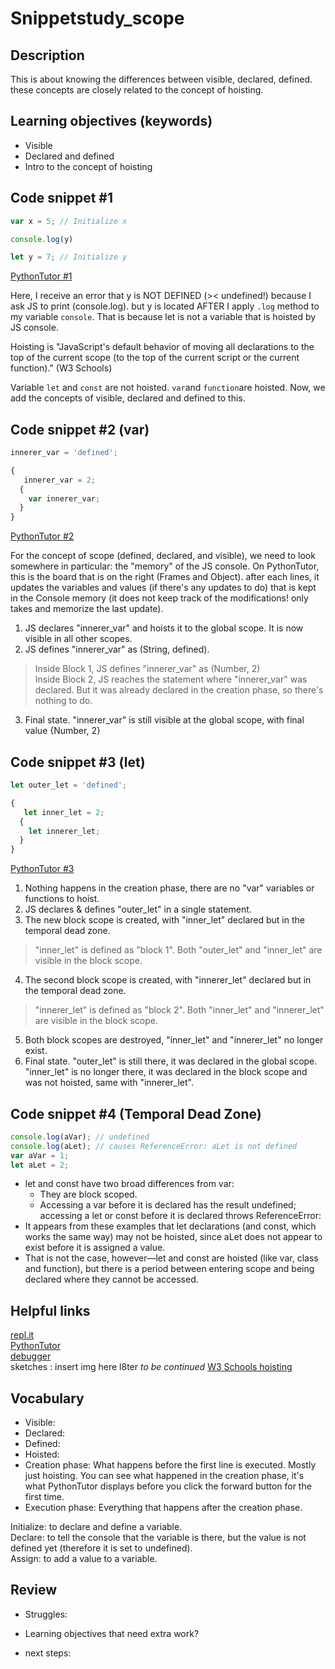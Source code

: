 # Snippetstudy_scope

## Description
This is about knowing the differences between visible, declared, defined. these concepts are closely related to the concept of hoisting.

<!---
personal note: use ctrl+f and lookup "continued" to find where you haven't finish.
-->
   
## Learning objectives (keywords)
* Visible
* Declared and defined
* Intro to the concept of hoisting
   
## Code snippet #1
```js
var x = 5; // Initialize x

console.log(y)

let y = 7; // Initialize y
```
[PythonTutor #1](https://goo.gl/VB7nJr)   
   
Here, I receive an error that y is NOT DEFINED (>< undefined!) because I ask JS to print (console.log). but y is located AFTER I apply ```.log``` method to my variable ```console```. That is because let is not a variable that is hoisted by JS console.   
   
Hoisting is "JavaScript's default behavior of moving all declarations to the top of the current scope (to the top of the current script or the current function)." (W3 Schools)
   
Variable ``let`` and ``const`` are not hoisted. ``var``and ``function``are hoisted. Now, we add the concepts of visible, declared and defined to this.
   
## Code snippet #2 (var)
```js
innerer_var = 'defined';

{
   innerer_var = 2;
  {
    var innerer_var;
  }
}
```
[PythonTutor #2](https://goo.gl/LVz4Nd)   
   
For the concept of scope (defined, declared, and visible), we need to look somewhere in particular: the "memory" of the JS console. On PythonTutor, this is the board that is on the right (Frames and Object). after each lines, it updates the variables and values (if there's any updates to do) that is kept in the Console memory (it does not keep track of the modifications! only takes and memorize the last update).
   
1. JS declares "innerer_var" and hoists it to the global scope. It is now visible in all other scopes.   
2. JS defines "innerer_var" as (String, defined).   
>Inside Block 1, JS defines "innerer_var" as (Number, 2)   
>Inside Block 2, JS reaches the statement where "innerer_var" was declared. But it was already declared in the creation phase, so there's nothing to do.   
3. Final state. "innerer_var" is still visible at the global scope, with final value {Number, 2}   
   
## Code snippet #3 (let)
```js
let outer_let = 'defined';

{
   let inner_let = 2;
  {
    let innerer_let;
  }
}
```
[PythonTutor #3](https://goo.gl/dNXg2k)   
   
1. Nothing happens in the creation phase, there are no "var" variables or functions to hoist.   
2. JS declares & defines "outer_let" in a single statement.   
3. The new block scope is created, with "inner_let" declared but in the temporal dead zone.   
>"inner_let" is defined as "block 1". Both "outer_let" and "inner_let" are visible in the block scope.   
4. The second block scope is created, with "innerer_let" declared but in the temporal dead zone.   
>"innerer_let" is defined as "block 2". Both "inner_let" and "innerer_let" are visible in the block scope.   
5. Both block scopes are destroyed, "inner_let" and "innerer_let" no longer exist.   
6. Final state. "outer_let" is still there, it was declared in the global scope. "inner_let" is no longer there, it was declared in the block scope and was not hoisted, same with "innerer_let".   
   
## Code snippet #4 (Temporal Dead Zone)
```js
console.log(aVar); // undefined
console.log(aLet); // causes ReferenceError: aLet is not defined
var aVar = 1;
let aLet = 2;
```
- let and const have two broad differences from var:
  - They are block scoped.
  - Accessing a var before it is declared has the result undefined; accessing a let or const before it is declared throws ReferenceError:
- It appears from these examples that let declarations (and const, which works the same way) may not be hoisted, since aLet does not appear to exist before it is assigned a value.
- That is not the case, however—let and const are hoisted (like var, class and function), but there is a period between entering scope and being declared where they cannot be accessed.
   
## Helpful links
[repl.it](https://repl.it/@colevandersWands/primitive-types)  
[PythonTutor](https://goo.gl/QahvNv)  
[debugger](https://www.w3schools.com/code/tryit.asp?filename=FU1BIF6VJMS4)  
sketches : insert img here l8ter _to be continued_
[W3 Schools hoisting](https://www.w3schools.com/js/js_hoisting.asp)
   
## Vocabulary
- Visible:   
- Declared:   
- Defined:   
- Hoisted:   
- Creation phase: What happens before the first line is executed. Mostly just hoisting. You can see what happened in the creation phase, it's what PythonTutor displays before you click the forward button for the first time.   
- Execution phase: Everything that happens after the creation phase.   
 
Initialize: to declare and define a variable.   
Declare: to tell the console that the variable is there, but the value is not defined yet (therefore it is set to undefined).   
Assign: to add a value to a variable.   

## Review
* Struggles: 

* Learning objectives that need extra work?   

* next steps: 

  


